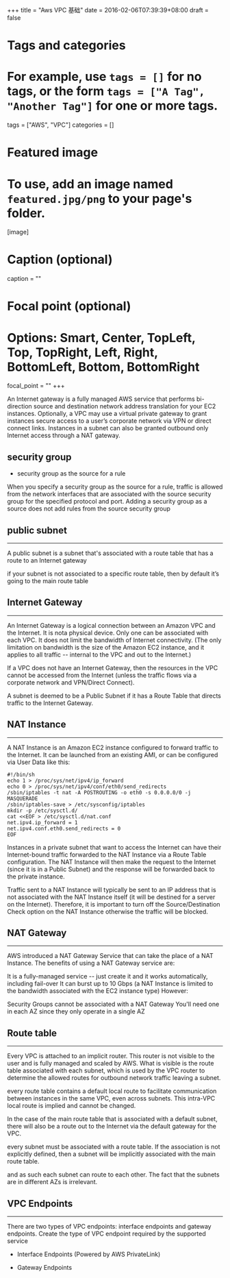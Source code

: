 +++
title = "Aws VPC 基础"
date = 2016-02-06T07:39:39+08:00
draft = false

# Tags and categories
# For example, use `tags = []` for no tags, or the form `tags = ["A Tag", "Another Tag"]` for one or more tags.
tags = ["AWS", "VPC"]
categories = []

# Featured image
# To use, add an image named `featured.jpg/png` to your page's folder. 
[image]
  # Caption (optional)
  caption = ""

  # Focal point (optional)
  # Options: Smart, Center, TopLeft, Top, TopRight, Left, Right, BottomLeft, Bottom, BottomRight
  focal_point = ""
+++


An Internet gateway is a fully managed AWS service that performs bi-direction source and destination network address translation for your EC2 instances. Optionally, a VPC may use a virtual private gateway to grant instances secure access to a user’s corporate network via VPN or direct connect links. Instances in a subnet can also be granted outbound only Internet access through a NAT gateway.

##  security group

- security group as the source for a rule

When you specify a security group as the source for a rule, traffic is allowed from the network interfaces that are associated with the source security group for the specified protocol and port. Adding a security group as a source does not add rules from the source security group

## public subnet

---

A public subnet is a subnet that's associated with a route table that has a route to an Internet gateway

if your subnet is not associated to a specific route table, then by default it’s going to the main route table



## Internet Gateway

---

An Internet Gateway is a logical connection between an Amazon VPC and the Internet. It is nota physical device. Only one can be associated with each VPC. It does not limit the bandwidth of Internet connectivity. (The only limitation on bandwidth is the size of the Amazon EC2 instance, and it applies to all traffic -- internal to the VPC and out to the Internet.)

If a VPC does not have an Internet Gateway, then the resources in the VPC cannot be accessed from the Internet (unless the traffic flows via a corporate network and VPN/Direct Connect).

A subnet is deemed to be a Public Subnet if it has a Route Table that directs traffic to the Internet Gateway.

## NAT Instance

---

A NAT Instance is an Amazon EC2 instance configured to forward traffic to the Internet. It can be launched from an existing AMI, or can be configured via User Data like this:

```
#!/bin/sh
echo 1 > /proc/sys/net/ipv4/ip_forward
echo 0 > /proc/sys/net/ipv4/conf/eth0/send_redirects
/sbin/iptables -t nat -A POSTROUTING -o eth0 -s 0.0.0.0/0 -j MASQUERADE
/sbin/iptables-save > /etc/sysconfig/iptables
mkdir -p /etc/sysctl.d/
cat <<EOF > /etc/sysctl.d/nat.conf
net.ipv4.ip_forward = 1
net.ipv4.conf.eth0.send_redirects = 0
EOF
```

Instances in a private subnet that want to access the Internet can have their Internet-bound traffic forwarded to the NAT Instance via a Route Table configuration. The NAT Instance will then make the request to the Internet (since it is in a Public Subnet) and the response will be forwarded back to the private instance.

Traffic sent to a NAT Instance will typically be sent to an IP address that is not associated with the NAT Instance itself (it will be destined for a server on the Internet). Therefore, it is important to turn off the Source/Destination Check option on the NAT Instance otherwise the traffic will be blocked.

## NAT Gateway

---

AWS introduced a NAT Gateway Service that can take the place of a NAT Instance. The benefits of using a NAT Gateway service are:

It is a fully-managed service -- just create it and it works automatically, including fail-over
It can burst up to 10 Gbps (a NAT Instance is limited to the bandwidth associated with the EC2 instance type)
However:

Security Groups cannot be associated with a NAT Gateway
You'll need one in each AZ since they only operate in a single AZ


## Route table

---

Every VPC is attached to an implicit router. This router is not visible to the user and is fully managed and scaled by AWS. What is visible is the route table associated with each subnet, which is used by the VPC router to determine the allowed routes for outbound network traffic leaving a subnet.

every route table contains a default local route to facilitate communication between instances in the same VPC, even across subnets. This intra-VPC local route is implied and cannot be changed.

In the case of the main route table that is associated with a default subnet, there will also be a route out to the Internet via the default gateway for the VPC.

every subnet must be associated with a route table. If the association is not explicitly defined, then a subnet will be implicitly associated with the main route table.

and as such each subnet can route to each other. The fact that the subnets are in different AZs is irrelevant.

## VPC Endpoints

---

There are two types of VPC endpoints: interface endpoints and gateway endpoints. Create the type of VPC endpoint required by the supported service

- Interface Endpoints (Powered by AWS PrivateLink)

- Gateway Endpoints

